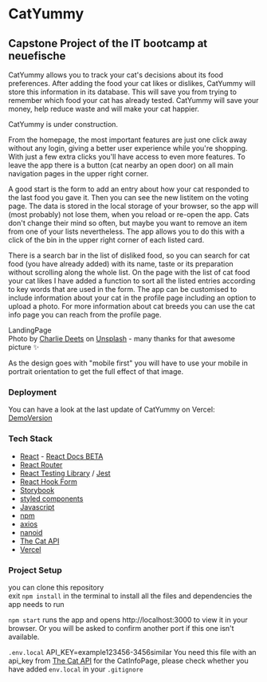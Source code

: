 # CatYummy

## Capstone Project of the IT bootcamp at neuefische

CatYummy allows you to track your cat's decisions about its food preferences. After adding the food your cat likes or dislikes, CatYummy will store this information in its database. This will save you from trying to remember which food your cat has already tested. CatYummy will save your money, help reduce waste and will make your cat happier.

CatYummy is under construction.

From the homepage, the most important features are just one click away without any login, giving a better user experience while you're shopping. With just a few extra clicks you'll have access to even more features. To leave the app there is a button (cat nearby an open door) on all main navigation pages in the upper right corner.

A good start is the form to add an entry about how your cat responded to the last food you gave it. Then you can see the new listitem on the voting page. The data is stored in the local storage of your browser, so the app will (most probably) not lose them, when you reload or re-open the app. Cats don't change their mind so often, but maybe you want to remove an item from one of your lists nevertheless. The app allows you to do this with a click of the bin in the upper right corner of each listed card.

There is a search bar in the list of disliked food, so you can search for cat food (you have already added) with its name, taste or its preparation without scrolling along the whole list. On the page with the list of cat food your cat likes I have added a function to sort all the listed entries according to key words that are used in the form. The app can be customised to include information about your cat in the profile page including an option to upload a photo. For more information about cat breeds you can use the cat info page you can reach from the profile page.

LandingPage  
Photo by [Charlie Deets](https://unsplash.com/@charliedeets?utm_source=unsplash&utm_medium=referral&utm_content=creditCopyText) on [Unsplash](https://unsplash.com/@charliedeets?utm_source=unsplash&utm_medium=referral&utm_content=creditCopyText) - many thanks for that awesome picture :sparkles:

As the design goes with "mobile first" you will have to use your mobile in portrait orientation to get the full effect of that image.

### Deployment

You can have a look at the last update of CatYummy on Vercel: [DemoVersion](https://capstone-project-catyummy.vercel.app/)

### Tech Stack

- [React](https://reactjs.org/) - [React Docs BETA](https://beta.reactjs.org/)
- [React Router](https://reactrouter.com/)
- [React Testing Library](https://testing-library.com/docs/react-testing-library/intro/) / [Jest](https://jestjs.io/)
- [React Hook Form](https://react-hook-form.com/)
- [Storybook](https://storybook.js.org/)
- [styled components](https://styled-components.com/)
- [Javascript](https://developer.mozilla.org/en-US/docs/Web/JavaScript#tutorials)
- [npm](https://www.npmjs.com/package/npm)
- [axios](https://axios-http.com/)
- [nanoid](https://www.npmjs.com/package/nanoid)
- [The Cat API](https://thecatapi.com/)
- [Vercel](https://vercel.com)

### Project Setup

you can clone this repository  
exit `npm install` in the terminal to install all the files and dependencies the app needs to run

`npm start` runs the app and opens http://localhost:3000 to view it in your browser. Or you will be asked to confirm another port if this one isn't available.

`.env.local` API_KEY=example123456-3456similar You need this file with an api_key from [The Cat API](https://thecatapi.com/) for the CatInfoPage, please check whether you have added `env.local` in your `.gitignore`
